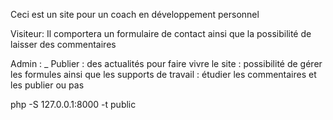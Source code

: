 Ceci est un site pour un coach en développement personnel

Visiteur:
Il comportera un formulaire de contact ainsi que la possibilité de laisser des commentaires

Admin :
_ Publier : des actualités pour faire vivre le site
          : possibilité de gérer les formules ainsi que les supports de travail
          : étudier les commentaires et les publier ou pas 

php -S 127.0.0.1:8000 -t public



